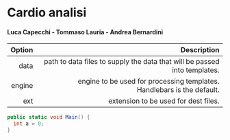 # Cardio analisi 
#### Luca Capecchi - Tommaso Lauria - Andrea Bernardini

| Option | Description |
| ------:| -----------:|
| data   | path to data files to supply the data that will be passed into templates. |
| engine | engine to be used for processing templates. Handlebars is the default. |
| ext    | extension to be used for dest files. |

```csharp
public static void Main() {
  int a = 0;
}
```
